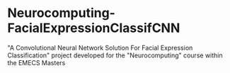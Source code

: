 # Neurocomputing-FacialExpressionClassifCNN
"A Convolutional Neural Network Solution For Facial Expression Classification" project developed for the "Neurocomputing" course within the EMECS Masters
